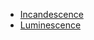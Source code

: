 - [Incandescence](Spectral%20Analysis/Incandescence.md)
- [Luminescence](../../../../Chemistry/Physical/Luminescence.md)